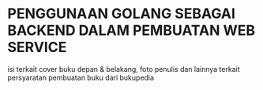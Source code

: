 # PENGGUNAAN GOLANG SEBAGAI BACKEND DALAM PEMBUATAN WEB SERVICE

isi terkait cover buku depan & belakang, foto penulis dan lainnya terkait persyaratan pembuatan buku dari bukupedia
